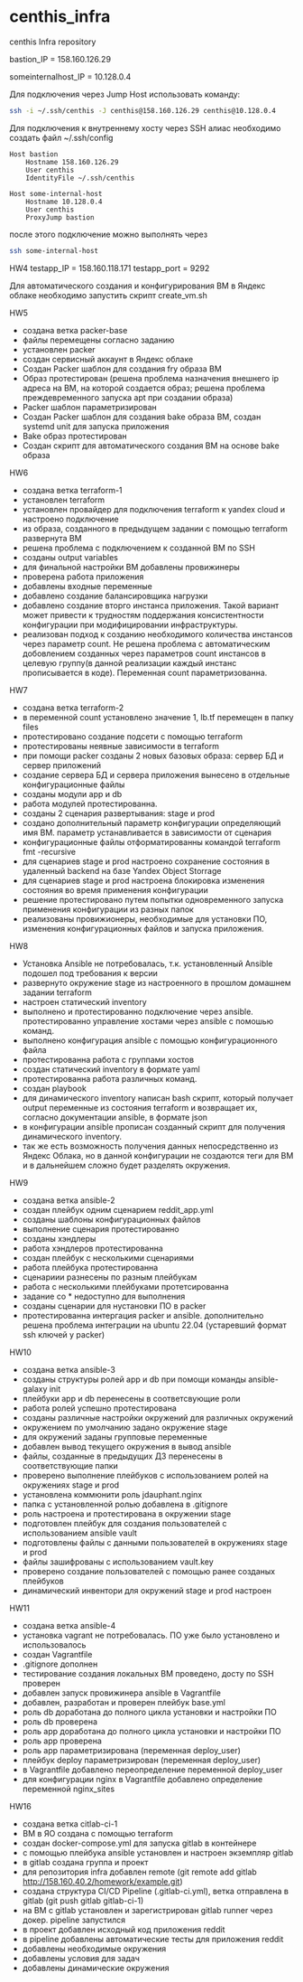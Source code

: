 # centhis_infra
centhis Infra repository

bastion_IP = 158.160.126.29

someinternalhost_IP = 10.128.0.4

Для подключения через Jump Host использовать команду:
```bash
ssh -i ~/.ssh/centhis -J centhis@158.160.126.29 centhis@10.128.0.4
```

Для подключения к внутреннему хосту через SSH алиас необходимо создать файл ~/.ssh/config
```
Host bastion
	Hostname 158.160.126.29
	User centhis
	IdentityFile ~/.ssh/centhis

Host some-internal-host
	Hostname 10.128.0.4
	User centhis
	ProxyJump bastion
```
после этого подключение можно выполнять через
```bash
ssh some-internal-host
```


HW4
testapp_IP = 158.160.118.171
testapp_port = 9292

Для автоматического создания и конфигурирования ВМ в Яндекс облаке необходимо запустить скрипт create_vm.sh

HW5
- создана ветка packer-base
- файлы перемещены согласно заданию
- установлен packer
- создан сервисный аккаунт в Яндекс облаке
- Создан Packer шаблон для создания fry образа ВМ
- Образ протестирован (решена проблема назначения внешнего ip адреса на ВМ, на которой создается образ; решена проблема преждевременного запуска apt при создании образа)
- Packer шаблон параметризирован
- Создан Packer шаблон для создания bake образа ВМ, создан systemd unit для запуска приложения
- Bake образ протестирован
- Создан скрипт для автоматического создания ВМ на основе bake образа


HW6
- создана ветка terraform-1
- установлен terraform
- установлен провайдер для подключения terraform к yandex cloud и настроено подключение
- из образа, созданного в предыдущем задании с помощью terraform развернута ВМ
- решена проблема с подключением к созданной ВМ по SSH
- созданы output variables
- для финальной настройки ВМ добавлены провижинеры
- проверена работа приложения
- добавлены входные переменные
- добавлено создание балансировщика нагрузки
- добавлено создание вторго инстанса приложения. Такой вариант может привести к трудностям поддержания консистентности конфигурации при модифицировании инфраструктуры.
- реализован подход к созданию необходимого количества инстансов через параметр count. Не решена проблема с автоматическим добовлением созданных через параметров count инстансов в целевую группу(в данной реализации каждый инстанс прописывается в коде). Переменная count параметризованна.

HW7
- создана ветка terraform-2
- в переменной count установлено значение 1, lb.tf перемещен в папку files
- протестировано создание подсети с помощью terraform
- протестированы неявные зависимости в terraform
- при помощи packer созданы 2 новых базовых образа: сервер БД и сервер приложений
- создание сервера БД и сервера приложения вынесено в отдельные конфигурационные файлы
- созданы модули app и db
- работа модулей протестированна.
- созданы 2 сценария развертывания: stage и prod
- создано дополнительный параметр конфигурации определяющий имя ВМ. параметр устанавливается в зависимости от сценария
- конфигурационные файлы отформатированны командой terraform fmt -recursive
- для сценариев stage и prod настроено сохранение состояния в удаленный backend на базе Yandex Object Storrage
- для сценариев stage и prod настроена блокировка изменения состояния во время применения конфигурации
- решение протестировано путем попытки одновременного запуска применения конфигурации из разных папок
- реализованы провижионеры, необходимые для установки ПО, изменения конфигурационных файлов и запуска приложения.

HW8
- Установка Ansible не потребовалась, т.к. установленный Ansible подошел под требования к версии
- развернуто окружение stage из настроенного в прошлом домашнем задании terraform
- настроен статический inventory
- выполнено и протестированно подключение через ansible. протестированно управление хостами через ansible с помошью команд.
- выполнено конфигурация ansible с помощью конфигурационного файла
- протестированна работа с группами хостов
- создан статический inventory в формате yaml
- протестированна работа различных команд.
- создан playbook
- для динамического inventory написан bash скрипт, который получает output переменные из состояния terraform и возвращает их, согласно документации ansible, в формате json
- в конфигурации ansible прописан созданный скрипт для получения динамического inventory.
- так же есть возможность получения данных непосредственно из Яндекс Облака, но в данной конфигурации не создаются теги для ВМ и в дальнейшем сложно будет разделять окружения.

HW9
- создана ветка ansible-2
- создан плейбук одним сценарием reddit_app.yml
- созданы шаблоны конфигурационных файлов
- выполнение сценария протестированно
- созданы хэндлеры
- работа хэндлеров протестированна
- создан плейбук с несколькими сценариями
- работа плейбука протестированна
- сценариии разнесены по разным плейбукам
- работа с несколькими плейбуками протетсированна
- задание со * недоступно для выполнения
- созданы сценарии для нустановки ПО в packer
- протестированна интергация packer и ansible. дополнительно решена проблема интеграции на ubuntu 22.04 (устаревший формат ssh ключей у packer)

HW10
- создана ветка ansible-3
- созданы структуры ролей app и db при помощи команды ansible-galaxy init
- плейбуки app и db перенесены в соответсвующие роли
- работа ролей успешно протестирована
- созданы различные настройки окружений для различных окружений
- окружением по умолчанию задано окружение stage
- для окружений заданы групповые переменные
- добавлен вывод текущего окружения в вывод ansible
- файлы, созданные в предыдущих ДЗ перенесены в соответствующие папки
- проверено выполнение плейбуков с использованием ролей на окружениях stage и prod
- установлена коммюнити роль jdauphant.nginx
- папка с установленной ролью добавлена в .gitignore
- роль настроена и протестирована в окружении stage
- подготовлен плейбук для создания пользователей с использованием ansible vault
- подготовлены файлы с данными пользователей в окружениях stage и prod
- файлы зашифрованы с использованием vault.key
- проверено создание пользователей с помощью ранее созданых плейбуков
- динамический инвентори для окружений stage и prod настроен

HW11
- создана ветка ansible-4
- установка vagrant не потребовалась. ПО уже было установлено и использовалось
- создан Vagrantfile
- .gitignore дополнен
- тестирование создания локальных ВМ проведено, досту по SSH проверен
- добавлен запуск провижинера ansible в Vagrantfile
- добавлен, разработан и проверен плейбук base.yml
- роль db доработана до полного цикла установки и настройки ПО
- роль db проверена
- роль app доработана до полного цикла установки и настройки ПО
- роль app проверена
- роль app параметризирована (переменная deploy_user)
- плейбук deploy параметризирован (переменная deploy_user)
- в Vagrantfile добавлено переопределение переменной deploy_user
- для конфигурации nginx в Vagrantfile добавлено определение переменной nginx_sites

HW16
- создана ветка citlab-ci-1
- ВМ в ЯО создана с помощью terraform
- создан docker-compose.yml для запуска gitlab в контейнере
- с помощью плейбука ansible установлен и настроен экземпляр gitlab
- в gitlab создана группа и проект
- для репозитория infra добавлен remote (git remote add gitlab http://158.160.40.2/homework/example.git)
- создана структура CI/CD Pipeline (.gitlab-ci.yml), ветка отправлена в gitlab (git push gitlab gitlab-ci-1)
- на ВМ с gitlab установлен и зарегистрирован gitlab runner через докер. pipeline запустился
- в проект добавлен исходный код приложения reddit
- в pipeline добавлены автоматические тесты для приложения reddit
- добавлены необходимые окружения
- добавлены условия для задач
- добавлены динамические окружения
